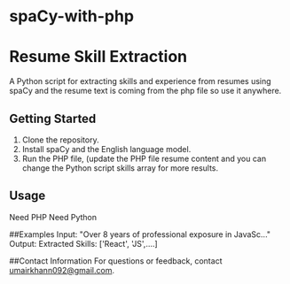 # spaCy-with-php
# Resume Skill Extraction

A Python script for extracting skills and experience from resumes using spaCy and the resume text is coming from the php file so use it anywhere.

## Getting Started

1. Clone the repository.
2. Install spaCy and the English language model.
3. Run the PHP file, (update the PHP file resume content and you can change the Python script skills array for more results.

## Usage
Need PHP
Need Python

##Examples
 Input: "Over 8 years of professional exposure in JavaSc..."
 Output: Extracted Skills: ['React', 'JS',....]

##Contact Information
For questions or feedback, contact umairkhann092@gmail.com.
